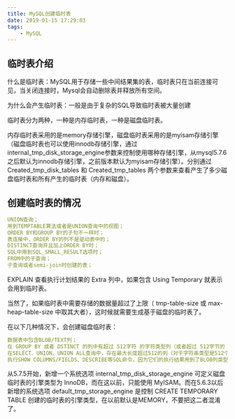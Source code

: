 ```yaml
---
title: MySQL创建临时表
date: 2019-01-15 17:29:03
tags:
    - MySQL
---
```

## 临时表介绍
什么是临时表：MySQL用于存储一些中间结果集的表，临时表只在当前连接可见，当关闭连接时，Mysql会自动删除表并释放所有空间。

为什么会产生临时表：一般是由于复杂的SQL导致临时表被大量创建

临时表分为两种，一种是内存临时表，一种是磁盘临时表。

内存临时表采用的是memory存储引擎，磁盘临时表采用的是myisam存储引擎（磁盘临时表也可以使用innodb存储引擎，通过internal_tmp_disk_storage_engine参数来控制使用哪种存储引擎，从mysql5.7.6之后默认为innodb存储引擎，之前版本默认为myisam存储引擎）。分别通过Created_tmp_disk_tables 和 Created_tmp_tables 两个参数来查看产生了多少磁盘临时表和所有产生的临时表（内存和磁盘）。

## 创建临时表的情况
```yaml
UNION查询；
用到TEMPTABLE算法或者是UNION查询中的视图；
ORDER BY和GROUP BY的子句不一样时；
表连接中，ORDER BY的列不是驱动表中的；
DISTINCT查询并且加上ORDER BY时；
SQL中用到SQL_SMALL_RESULT选项时；
FROM中的子查询；
子查询或者semi-join时创建的表；
```
EXPLAIN 查看执行计划结果的 Extra 列中，如果包含 Using Temporary 就表示会用到临时表。

当然了，如果临时表中需要存储的数据量超过了上限（ tmp-table-size 或 max-heap-table-size 中取其大者），这时候就需要生成基于磁盘的临时表了。

在以下几种情况下，会创建磁盘临时表：
```yaml
数据表中包含BLOB/TEXT列；
在 GROUP BY 或者 DSTINCT 的列中有超过 512字符 的字符类型列（或者超过 512字节的 二进制类型列，在5.6.15之前只管是否超过512字节）；
在SELECT、UNION、UNION ALL查询中，存在最大长度超过512的列（对于字符串类型是512个字符，对于二进制类型则是512字节）；
执行SHOW COLUMNS/FIELDS、DESCRIBE等SQL命令，因为它们的执行结果用到了BLOB列类型。
```
从5.7.5开始，新增一个系统选项 internal_tmp_disk_storage_engine 可定义磁盘临时表的引擎类型为 InnoDB，而在这以前，只能使用 MyISAM。而在5.6.3以后新增的系统选项 default_tmp_storage_engine 是控制 CREATE TEMPORARY TABLE 创建的临时表的引擎类型，在以前默认是MEMORY，不要把这二者混淆了。